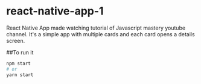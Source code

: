 # react-native-app-1
React Native App made watching tutorial of Javascript mastery youtube channel. 
It's a simple app with multiple cards and each card opens a details screen.

##To run it

```bash
npm start
# or
yarn start
```
